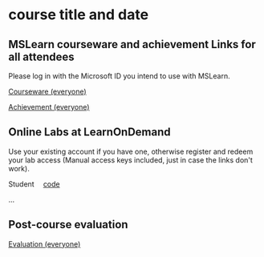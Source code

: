
# course title and date

## MSLearn courseware and achievement Links for all attendees

Please log in with the Microsoft ID you intend to use with MSLearn.

[Courseware (everyone)](https://learn.microsoft.com/etc...)

[Achievement (everyone)](https://learn.microsoft.com/en-us/users/me/achievements?etc...)

## Online Labs at LearnOnDemand

Use your existing account if you have one, otherwise register and redeem your lab access (Manual access keys included, just in case the links don't work).

Student &emsp;[code](link)

...

## Post-course evaluation

[Evaluation (everyone)](https://www.metricsthatmatter.com/auldct47)
